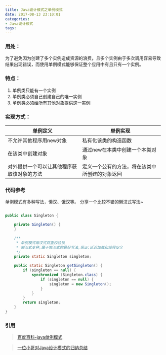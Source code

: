 ```yaml
---
title: Java设计模式之单例模式
date: 2017-08-13 23:10:01
categories:
- Java设计模式
tags:
---
```


### 用处： ###
为了避免因为创建了多个实例造成资源的浪费，且多个实例由于多次调用容易导致结果出现错误，而使用单例模式能够保证整个应用中有且只有一个实例。

### 特点： ###
1. 单例类只能有一个实例
2. 单例类必须自己创建自己的唯一实例
3. 单例类必须给所有其他对象提供这一实例

<!-- more -->

### 实现方式： ###
| 单例定义 | 单例实现 |
| ------ | ------ |
| 不允许其他程序用new对象 | 私有化该类的构造函数 |
| 在该类中创建对象 | 通过new在本类中创建一个本类对象 |
| 对外提供一个可以让其他程序获取该对象的方法 | 定义一个公有的方法，将在该类中所创建的对象返回 |

### 代码参考 ###
单例模式有多种写法，懒汉、饿汉等。
分享一个比较不错的懒汉式写法~
``` java

public class Singleton {

    private Singleton() {
    }

    /**
     * 单例模式懒汉式双重校验锁
     * 懒汉式变种,属于懒汉式的最好写法,保证:延迟加载和线程安全
     */
    private static Singleton singleton;

    public static Singleton getSingleton() {
        if (singleton == null) {
            synchronized (Singleton.class) {
                if (singleton == null) {
                    singleton = new Singleton();
                }
            }
        }
        return singleton;
    }
}
```

### 引用 ###
> [百度百科-java单例模式](https://baike.baidu.com/item/java%E5%8D%95%E4%BE%8B%E6%A8%A1%E5%BC%8F/15472791 "百度百科-java单例模式")

> [一位小哥对Java设计模式的归纳总结](https://github.com/youlookwhat/DesignPattern)

